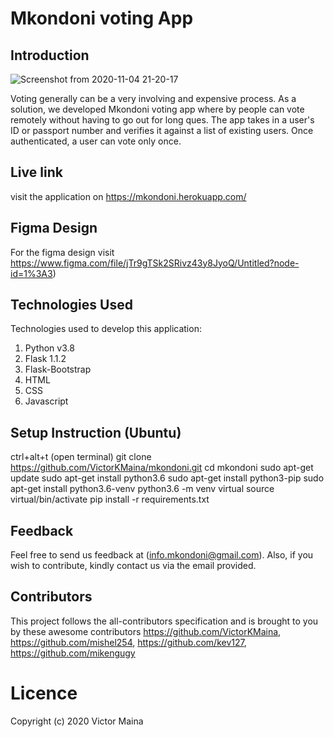 # Mkondoni voting App


## Introduction
![Screenshot from 2020-11-04 21-20-17](https://user-images.githubusercontent.com/51042819/98153774-c0259f80-1ee4-11eb-9f82-fda03a58c15e.png)

Voting generally can be a very involving and expensive process. As a solution, we developed Mkondoni voting app where by people can vote remotely without having to go out for long ques. The app takes in a user's ID or passport number and verifies it against a list of existing users. Once authenticated, a user can vote only once.


## Live link
visit the application on https://mkondoni.herokuapp.com/ 

## Figma Design
For the figma design visit https://www.figma.com/file/jTr9gTSk2SRivz43y8JyoQ/Untitled?node-id=1%3A3)

## Technologies Used

Technologies used to develop this application:

1. Python v3.8
2. Flask 1.1.2
3. Flask-Bootstrap
4. HTML 
5. CSS
6. Javascript

## Setup Instruction (Ubuntu)

ctrl+alt+t (open terminal)
git clone https://github.com/VictorKMaina/mkondoni.git
cd mkondoni 
sudo apt-get update
sudo apt-get install python3.6
sudo apt-get install python3-pip
sudo apt-get install python3.6-venv
python3.6 -m venv virtual
source virtual/bin/activate
pip install -r requirements.txt

## Feedback
Feel free to send us feedback at (info.mkondoni@gmail.com). Also, if you wish to contribute, kindly contact us via the email provided.


## Contributors
This project follows the all-contributors specification and is brought to you by these awesome contributors https://github.com/VictorKMaina, https://github.com/mishel254, https://github.com/kev127,
https://github.com/mikengugy


# Licence

Copyright (c) 2020 Victor Maina



